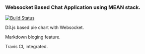 ### Websocket Based Chat Application using MEAN stack.

[![Build Status](https://travis-ci.org/narendrasoni1989/ChatApp.svg?branch=master)](https://travis-ci.org/narendrasoni1989/ChatApp)


D3.js based pie chart with Websocket.

Markdown bloging feature.

Travis CI, integrated.


